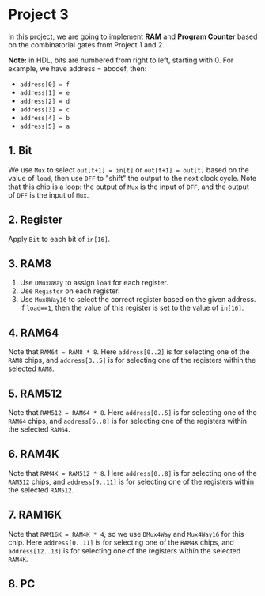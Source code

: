 # Project 3

In this project, we are going to implement **RAM** and **Program Counter** based on the combinatorial gates from Project 1 and 2. 

**Note:** in HDL, bits are numbered from right to left, starting with 0. For example, we have address = abcdef, then:

- `address[0] = f`
- `address[1] = e`
- `address[2] = d`
- `address[3] = c`
- `address[4] = b`
- `address[5] = a`

## 1. Bit

We use `Mux` to select `out[t+1] = in[t]` or `out[t+1] = out[t]` based on the value of `load`, then use `DFF` to "shift" the output to the next clock cycle. Note that this chip is a loop: the output of `Mux` is the input of `DFF`, and the output of `DFF` is the input of `Mux`.

## 2. Register

Apply `Bit` to each bit of `in[16]`.

## 3. RAM8

1. Use `DMux8Way` to assign `load` for each register.
2. Use `Register` on each register.
3. Use `Mux8Way16` to select the correct register based on the given address. If `load==1`, then the value of this register is set to the value of `in[16]`.

## 4. RAM64

Note that `RAM64 = RAM8 * 8`. Here `address[0..2]` is for selecting one of the `RAM8` chips, and `address[3..5]` is for selecting one of the registers within the selected `RAM8`.

## 5. RAM512

Note that `RAM512 = RAM64 * 8`. Here `address[0..5]` is for selecting one of the `RAM64` chips, and `address[6..8]` is for selecting one of the registers within the selected `RAM64`.

## 6. RAM4K

Note that `RAM4K = RAM512 * 8`. Here `address[0..8]` is for selecting one of the `RAM512` chips, and `address[9..11]` is for selecting one of the registers within the selected `RAM512`.

## 7. RAM16K

Note that `RAM16K = RAM4K * 4`, so we use `DMux4Way` and `Mux4Way16` for this chip. Here `address[0..11]` is for selecting one of the `RAM4K` chips, and `address[12..13]` is for selecting one of the registers within the selected `RAM4K`.

## 8. PC

